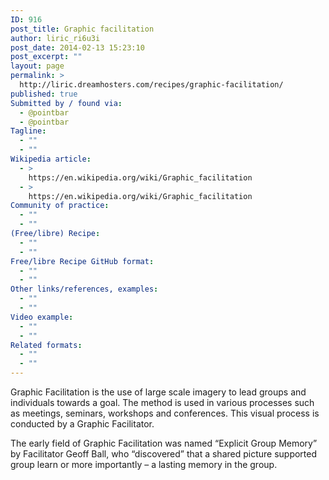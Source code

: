 ```yaml
---
ID: 916
post_title: Graphic facilitation
author: liric_ri6u3i
post_date: 2014-02-13 15:23:10
post_excerpt: ""
layout: page
permalink: >
  http://liric.dreamhosters.com/recipes/graphic-facilitation/
published: true
Submitted by / found via:
  - @pointbar
  - @pointbar
Tagline:
  - ""
  - ""
Wikipedia article:
  - >
    https://en.wikipedia.org/wiki/Graphic_facilitation
  - >
    https://en.wikipedia.org/wiki/Graphic_facilitation
Community of practice:
  - ""
  - ""
(Free/libre) Recipe:
  - ""
  - ""
Free/libre Recipe GitHub format:
  - ""
  - ""
Other links/references, examples:
  - ""
  - ""
Video example:
  - ""
  - ""
Related formats:
  - ""
  - ""
---
```

Graphic Facilitation is the use of large scale imagery to lead groups and individuals towards a goal. The method is used in various processes such as meetings, seminars, workshops and conferences. This visual process is conducted by a Graphic Facilitator.

The early field of Graphic Facilitation was named “Explicit Group Memory” by Facilitator Geoff Ball, who “discovered” that a shared picture supported group learn or more importantly – a lasting memory in the group.